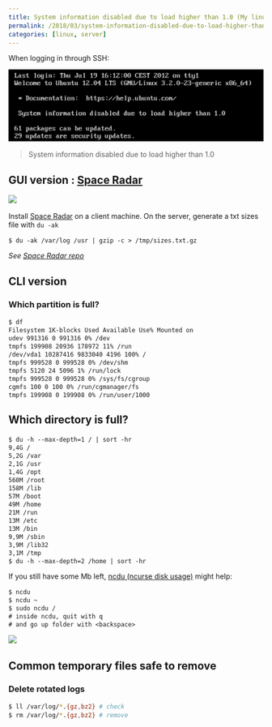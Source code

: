 ```yaml
---
title: System information disabled due to load higher than 1.0 (My linux server is full!)
permalink: /2018/03/system-information-disabled-due-to-load-higher-than-1-0-my-linux-server-is-full/
categories: [linux, server]
---
```

When logging in through SSH:

![](/assets/images/2018/03/Image-166.png)
> System information disabled due to load higher than 1.0

<!-- more -->

## GUI version : [Space Radar](https://github.com/zz85/space-radar)

![](https://cloud.githubusercontent.com/assets/314997/11022585/5c847364-869d-11e5-8079-0a16e7d747e4.gif)

Install [Space Radar](https://github.com/zz85/space-radar) on a client machine. On the server, generate a txt sizes file with `du -ak`
```console
$ du -ak /var/log /usr | gzip -c > /tmp/sizes.txt.gz
```

*See [Space Radar repo](https://github.com/zz85/space-radar#reading-from-a-file-)*

## CLI version

### Which partition is full?

```console
$ df
Filesystem 1K-blocks Used Available Use% Mounted on
udev 991316 0 991316 0% /dev
tmpfs 199908 20936 178972 11% /run
/dev/vda1 10287416 9833040 4196 100% /
tmpfs 999528 0 999528 0% /dev/shm
tmpfs 5120 24 5096 1% /run/lock
tmpfs 999528 0 999528 0% /sys/fs/cgroup
cgmfs 100 0 100 0% /run/cgmanager/fs
tmpfs 199908 0 199908 0% /run/user/1000
```

## Which directory is full?

```console
$ du -h --max-depth=1 / | sort -hr
9,4G /
5,2G /var
2,1G /usr
1,4G /opt
560M /root
158M /lib
57M /boot
49M /home
21M /run
13M /etc
13M /bin
9,9M /sbin
3,9M /lib32
3,1M /tmp
$ du -h --max-depth=2 /home | sort -hr
```

If you still have some Mb left, [ncdu (ncurse disk usage)](https://dev.yorhel.nl/ncdu/scr) might help:

```console
$ ncdu
$ ncdu ~
$ sudo ncdu /
# inside ncdu, quit with q
# and go up folder with <backspace>
```

![](https://i1.wp.com/dev.yorhel.nl/img/ncduinfo-2.png)

## Common temporary files safe to remove

### Delete rotated logs

```bash
$ ll /var/log/*.{gz,bz2} # check
$ rm /var/log/*.{gz,bz2} # remove
```
